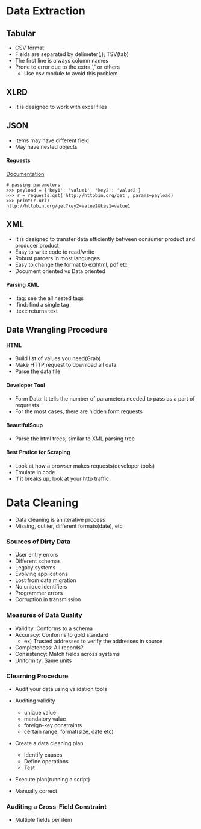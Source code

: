 Data Extraction
======
Tabular
------

- CSV format
- Fields are separated by delimeter(,); TSV(tab)
- The first line is always column names
- Prone to error due to the extra ',' or others
    - Use csv module to avoid this problem


XLRD
------
- It is designed to work with excel files

JSON
------
- Items may have different field
- May have nested objects

#### Reguests
[Documentation](http://docs.python-requests.org/en/master/user/quickstart/#make-a-request)
```angular2html
# passing parameters
>>> payload = {'key1': 'value1', 'key2': 'value2'}
>>> r = requests.get('http://httpbin.org/get', params=payload)
>>> print(r.url)
http://httpbin.org/get?key2=value2&key1=value1
```

XML
------
- It is designed to transfer data efficiently between
consumer product and producer product
- Easy to write code to read/write
- Robust parcers in most languages
- Easy to change the format to ex)html, pdf etc
- Document oriented vs Data oriented

#### Parsing XML
- .tag: see the all nested tags
- .find: find a single tag
- .text: returns text

Data Wrangling Procedure
-----
#### HTML
- Build list of values you need(Grab)
- Make HTTP request to download all data
- Parse the data file

#### Developer Tool
- Form Data: It tells the number of parameters needed to pass as a part of requrests
- For the most cases, there are hidden form requests

#### BeautifulSoup
- Parse the html trees; similar to XML parsing tree

#### Best Pratice for Scraping
- Look at how a browser makes requests(developer tools)
- Emulate in code
- If it breaks up, look at your http traffic

Data Cleaning
=====
- Data cleaning is an iterative process
- Missing, outlier, different formats(date), etc

### Sources of Dirty Data
- User entry errors
- Different schemas
- Legacy systems
- Evolving applications
- Lost from data migration
- No unique identifiers
- Programmer errors
- Corruption in transmission

### Measures of Data Quality
- Validity: Conforms to a schema 
- Accuracy: Conforms to gold standard
    - ex) Trusted addresses to verify the addresses in source
- Completeness: All records?
- Consistency: Match fields across systems
- Uniformity: Same units

### Clearning Procedure
- Audit your data using validation tools
- Auditing validity
    - unique value
    - mandatory value
    - foreign-key constraints
    - certain range, format(size, date etc)
    
- Create a data cleaning plan
    - Identify causes
    - Define operations
    - Test
- Execute plan(running a script)
- Manually correct

### Auditing a Cross-Field Constraint
- Multiple fields per item

